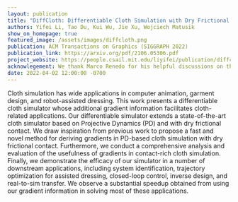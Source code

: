 ```yaml
---
layout: publication
title: "DiffCloth: Differentiable Cloth Simulation with Dry Frictional Contact"
authors: Yifei Li, Tao Du, Kui Wu, Jie Xu, Wojciech Matusik
show_on_homepage: true
featured_image: /assets/images/diffcloth.png
publication: ACM Transactions on Graphics (SIGGRAPH 2022)
publication_link: https://arxiv.org/pdf/2106.05306.pdf
project_website: https://people.csail.mit.edu/liyifei/publication/diffcloth-differentiable-cloth-simulator/
acknowlegement: We thank Marco Renedo for his helpful discussions on the precon- ditioners, Junbang Liang for his help with running the baseline comparison code, and the anonymous reviewers for their helpful comments. This work was supported in part by the Defense Advanced Research Projects Agency (DARPA) under grant No. FA8750- 20-C-0075.
date: 2022-04-02 12:00:00 -0700
---
```

Cloth simulation has wide applications in computer animation, garment design, and robot-assisted dressing. This work presents a differentiable cloth simulator whose additional gradient information facilitates cloth-related applications. Our differentiable simulator extends a state-of-the-art cloth simulator based on Projective Dynamics (PD) and with dry frictional contact. We draw inspiration from previous work to propose a fast and novel method for deriving gradients in PD-based cloth simulation with dry frictional contact. Furthermore, we conduct a comprehensive analysis and evaluation of the usefulness of gradients in contact-rich cloth simulation. Finally, we demonstrate the efficacy of our simulator in a number of downstream applications, including system identification, trajectory optimization for assisted dressing, closed-loop control, inverse design, and real-to-sim transfer. We observe a substantial speedup obtained from using our gradient information in solving most of these applications.
